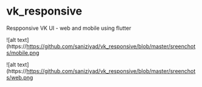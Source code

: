 # vk_responsive

Respponsive VK UI - web and mobile using flutter

![alt text](https://https://github.com/saniziyad/vk_responsive/blob/master/sreenchots/mobile.png

![alt text](https://https://github.com/saniziyad/vk_responsive/blob/master/sreenchots/web.png

